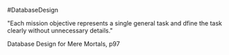 #DatabaseDesign 

"Each mission objective represents a single general task and dfine the task clearly without unnecessary details."

Database Design for Mere Mortals, p97